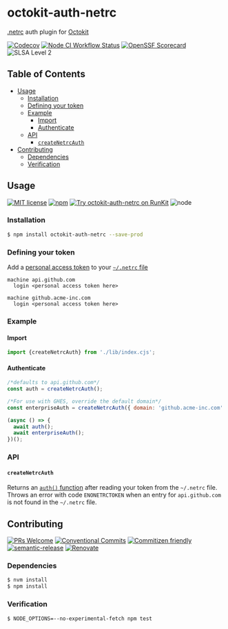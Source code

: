 # octokit-auth-netrc

[.netrc](https://ec.haxx.se/usingcurl/usingcurl-netrc) auth plugin for
[Octokit](https://github.com/octokit/core.js)

<!--status-badges start -->

[![Codecov][coverage-badge]][coverage-link]
[![Node CI Workflow Status][github-actions-ci-badge]][github-actions-ci-link]
[![OpenSSF Scorecard][ossfScorecard-badge]][ossfScorecard-link]
![SLSA Level 2][slsa-badge]

<!--status-badges end -->

## Table of Contents

* [Usage](#usage)
  * [Installation](#installation)
  * [Defining your token](#defining-your-token)
  * [Example](#example)
    * [Import](#import)
    * [Authenticate](#authenticate)
  * [API](#api)
    * [`createNetrcAuth`](#createnetrcauth)
* [Contributing](#contributing)
  * [Dependencies](#dependencies)
  * [Verification](#verification)

## Usage

<!--consumer-badges start -->

[![MIT license][license-badge]][license-link]
[![npm][npm-badge]][npm-link]
[![Try octokit-auth-netrc on RunKit][runkit-badge]][runkit-link]
![node][node-badge]

<!--consumer-badges end -->

### Installation

```sh
$ npm install octokit-auth-netrc --save-prod
```

### Defining your token

Add a [personal access token](https://help.github.com/en/articles/creating-a-personal-access-token-for-the-command-line)
to your [`~/.netrc` file](https://ec.haxx.se/usingcurl-netrc.html)

```
machine api.github.com
  login <personal access token here>

machine github.acme-inc.com
  login <personal access token here>
```

### Example

#### Import

```javascript
import {createNetrcAuth} from './lib/index.cjs';
```

#### Authenticate

```javascript
/*defaults to api.github.com*/
const auth = createNetrcAuth();

/*For use with GHES, override the default domain*/
const enterpriseAuth = createNetrcAuth({ domain: 'github.acme-inc.com' });

(async () => {
  await auth();
  await enterpriseAuth();
})();
```

### API

#### `createNetrcAuth`

Returns an [`auth()` function](https://github.com/octokit/auth-token.js#auth)
after reading your token from the `~/.netrc` file. Throws an error with code
`ENONETRCTOKEN` when an entry for `api.github.com` is not found in the
`~/.netrc` file.

## Contributing

<!--contribution-badges start -->

[![PRs Welcome][PRs-badge]][PRs-link]
[![Conventional Commits][commit-convention-badge]][commit-convention-link]
[![Commitizen friendly][commitizen-badge]][commitizen-link]
[![semantic-release][semantic-release-badge]][semantic-release-link]
[![Renovate][renovate-badge]][renovate-link]

<!--contribution-badges end -->

### Dependencies

```sh
$ nvm install
$ npm install
```

### Verification

```sh
$ NODE_OPTIONS=--no-experimental-fetch npm test
```

[PRs-link]: http://makeapullrequest.com

[PRs-badge]: https://img.shields.io/badge/PRs-welcome-brightgreen.svg

[commit-convention-link]: https://conventionalcommits.org

[commit-convention-badge]: https://img.shields.io/badge/Conventional%20Commits-1.0.0-yellow.svg

[commitizen-link]: http://commitizen.github.io/cz-cli/

[commitizen-badge]: https://img.shields.io/badge/commitizen-friendly-brightgreen.svg

[semantic-release-link]: https://github.com/semantic-release/semantic-release

[semantic-release-badge]: https://img.shields.io/badge/semantic--release-angular-e10079?logo=semantic-release

[renovate-link]: https://renovatebot.com

[renovate-badge]: https://img.shields.io/badge/renovate-enabled-brightgreen.svg?logo=renovatebot

[coverage-link]: https://codecov.io/github/travi/octokit-auth-netrc

[coverage-badge]: https://img.shields.io/codecov/c/github/travi/octokit-auth-netrc.svg

[license-link]: LICENSE

[license-badge]: https://img.shields.io/github/license/travi/octokit-auth-netrc.svg

[npm-link]: https://www.npmjs.com/package/octokit-auth-netrc

[npm-badge]: https://img.shields.io/npm/v/octokit-auth-netrc.svg

[runkit-link]: https://npm.runkit.com/octokit-auth-netrc

[runkit-badge]: https://badge.runkitcdn.com/octokit-auth-netrc.svg

[github-actions-ci-link]: https://github.com/travi/octokit-auth-netrc/actions?query=workflow%3A%22Node.js+CI%22+branch%3Amaster

[github-actions-ci-badge]: https://github.com/travi/octokit-auth-netrc/workflows/Node.js%20CI/badge.svg

[node-badge]: https://img.shields.io/node/v/octokit-auth-netrc?logo=node.js

[ossfScorecard-link]: https://securityscorecards.dev/viewer/?uri=github.com/travi/octokit-auth-netrc

[ossfScorecard-badge]: https://api.securityscorecards.dev/projects/github.com/travi/octokit-auth-netrc/badge

[slsa-badge]: https://slsa.dev/images/gh-badge-level2.svg
